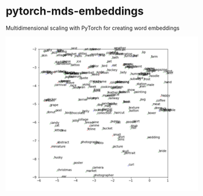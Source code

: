 # pytorch-mds-embeddings
Multidimensional scaling with PyTorch for creating word embeddings

![alt text](https://raw.githubusercontent.com/aaasenin/pytorch-mds-embeddings/main/demo.png)
